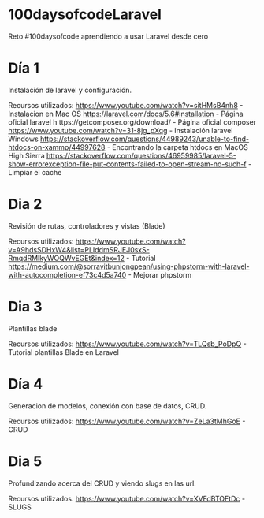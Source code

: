 # 100daysofcodeLaravel
Reto #100daysofcode aprendiendo a usar Laravel desde cero

# Día 1
Instalación de laravel y configuración.

Recursos utilizados: 
https://www.youtube.com/watch?v=sitHMsB4nh8 - Instalacion en Mac OS 
https://laravel.com/docs/5.6#installation - Página oficial laravel h
ttps://getcomposer.org/download/ - Página oficial composer 
https://www.youtube.com/watch?v=31-8jg_pXqg - Instalación laravel Windows https://stackoverflow.com/questions/44989243/unable-to-find-htdocs-on-xammp/44997628 - Encontrando la carpeta htdocs en MacOS High Sierra https://stackoverflow.com/questions/46959985/laravel-5-show-errorexception-file-put-contents-failed-to-open-stream-no-such-f - Limpiar el cache

# Dia 2
Revisión de rutas, controladores y vistas (Blade) 

Recursos utilizados: 
https://www.youtube.com/watch?v=A9hdsSDHxW4&list=PLIddmSRJEJ0sxS-RmqdRMlkyWOQWvEGEt&index=12 - Tutorial 
https://medium.com/@sorravitbunjongpean/using-phpstorm-with-laravel-with-autocompletion-ef73c4d5a740 - Mejorar phpstorm


# Dia 3
Plantillas blade

Recursos utilizados: 
https://www.youtube.com/watch?v=TLQsb_PoDpQ - Tutorial plantillas Blade en Laravel

# Día 4
Generacion de modelos, conexión con base de datos, CRUD.

Recursos utilizados: 
https://www.youtube.com/watch?v=ZeLa3tMhGoE - CRUD


# Dia 5
 Profundizando acerca del CRUD y viendo slugs en las url.
 
 Recursos utilizados.
 https://www.youtube.com/watch?v=XVFdBTOFtDc - SLUGS